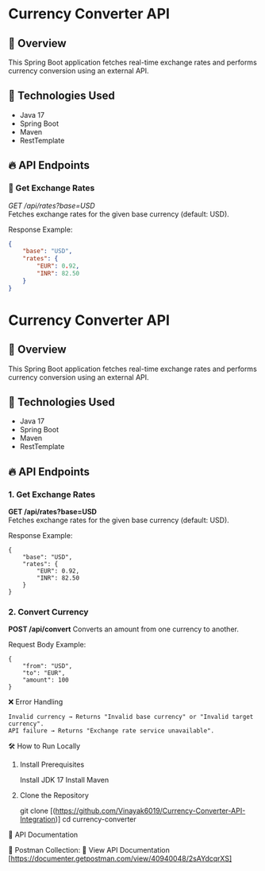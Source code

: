 # Currency Converter API  

## 📌 Overview  
This Spring Boot application fetches real-time exchange rates and performs currency conversion using an external API.

## 🚀 Technologies Used  
- Java 17  
- Spring Boot  
- Maven  
- RestTemplate  

## 🔥 API Endpoints  

### ⿡ Get Exchange Rates  
*GET /api/rates?base=USD*  
Fetches exchange rates for the given base currency (default: USD).  

Response Example:
```json
{
    "base": "USD",
    "rates": {
        "EUR": 0.92,
        "INR": 82.50
    }
}

```
# Currency Converter API  

## 📌 Overview  
This Spring Boot application fetches real-time exchange rates and performs currency conversion using an external API.

## 🚀 Technologies Used  
- Java 17  
- Spring Boot  
- Maven  
- RestTemplate  

## 🔥 API Endpoints  

### 1. Get Exchange Rates  
**GET /api/rates?base=USD**  
Fetches exchange rates for the given base currency (default: USD).  

Response Example:
```
{
    "base": "USD",
    "rates": {
        "EUR": 0.92,
        "INR": 82.50
    }
}
```
### 2. Convert Currency

**POST /api/convert**
Converts an amount from one currency to another.

Request Body Example:
```
{
    "from": "USD",
    "to": "EUR",
    "amount": 100
}
```

❌ Error Handling

    Invalid currency → Returns "Invalid base currency" or "Invalid target currency".
    API failure → Returns "Exchange rate service unavailable".

🛠 How to Run Locally
1. Install Prerequisites

    Install JDK 17
    Install Maven

2. Clone the Repository
   
   git clone [(https://github.com/Vinayak6019/Currency-Converter-API-Integration)]
   cd currency-converter

   
📄 API Documentation

📌 Postman Collection: 🔗 View API Documentation [https://documenter.getpostman.com/view/40940048/2sAYdcqrXS]
  



